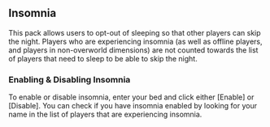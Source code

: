 ## Insomnia
This pack allows users to opt-out of sleeping so that other players can skip the night. Players who are experiencing insomnia (as well as offline players, and players in non-overworld dimensions) are not counted towards the list of players that need to sleep to be able to skip the night.

### Enabling & Disabling Insomnia
To enable or disable insomnia, enter your bed and click either [Enable] or [Disable]. You can check if you have insomnia enabled by looking for your name in the list of players that are experiencing insomnia.